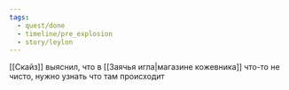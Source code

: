 ```yaml
---
tags:
  - quest/done
  - timeline/pre_explosion
  - story/leylon
---
```


[[Скайз]] выяснил, что в [[Заячья игла|магазине кожевника]] что-то не чисто, нужно узнать что там происходит
